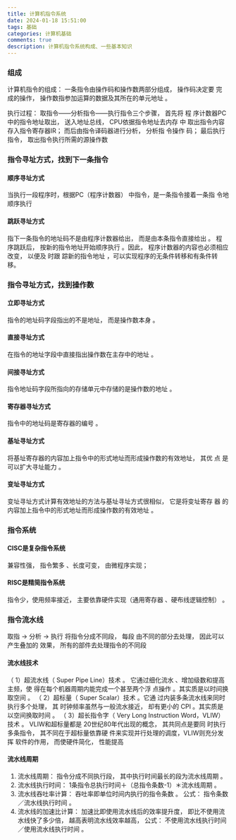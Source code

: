 ```yaml
---
title: 计算机指令系统
date: 2024-01-18 15:51:00
tags: 基础
categories: 计算机基础
comments: true
description: 计算机指令系统构成、一些基本知识
---
```


### 组成
计算机指令的组成： 一条指令由操作码和操作数两部分组成， 操作码决定要
完 成的操作， 操作数指参加运算的数据及其所在的单元地址 。

执行过程：
取指令——分析指令——执行指令三个步骤， 首先将
程 序计数器PC中的指令地址取出， 送入地址总线， CPU依据指令地址去内存
中 取出指令内容存入指令寄存器IR； 而后由指令译码器进行分析， 分析指
令操作 码； 最后执行指令， 取出指令执行所需的源操作数

### 指令寻址方式，找到下一条指令
#### 顺序寻址方式
当执行一段程序时，根据PC（程序计数器） 中指令，是一条指令接着一条指 令地顺序执行
#### 跳跃寻址方式
指下一条指令的地址码不是由程序计数器给出， 而是由本条指令直接给出 。
程 序跳跃后， 按新的指令地址开始顺序执行 。因此， 程序计数器的内容也必须相应改变， 以便及
时跟 踪新的指令地址 ，可以实现程序的无条件转移和有条件转移。

### 指令寻址方式，找到操作数
#### 立即寻址方式
指令的地址码字段指出的不是地址， 而是操作数本身 。
#### 直接寻址方式
在指令的地址字段中直接指出操作数在主存中的地址 。
#### 间接寻址方式
指令地址码字段所指向的存储单元中存储的是操作数的地址 。
#### 寄存器寻址方式
指令中的地址码是寄存器的编号 。
#### 基址寻址方式
 将基址寄存器的内容加上指令中的形式地址而形成操作数的有效地址， 其优
点 是可以扩大寻址能力 。
#### 变址寻址方式
变址寻址方式计算有效地址的方法与基址寻址方式很相似， 它是将变址寄存
器 的内容加上指令中的形式地址而形成操作数的有效地址 。

### 指令系统
#### CISC是复杂指令系统
兼容性强， 指令繁多 、长度可变， 由微程序实现；
#### RISC是精简指令系统
指令少，使用频率接近， 主要依靠硬件实现（通用寄存器 、硬布线逻辑控制） 。

### 指令流水线
取指 -> 分析 -> 执行
将指令分成不同段， 每段 由不同的部分去处理， 因此可以产生叠加的 效果， 所有的部件去处理指令的不同段
#### 流水线技术
（ 1）超流水线（ Super Pipe Line）技术 。 它通过细化流水 、增加级数和提高主频，使 得在每个机器周期内能完成一个甚至两个浮 点操作 。其实质是以时间换取空间 。
（ 2）超标量（ Super Scalar）技术 。它通 过内装多条流水线来同时执行多个处理， 其 时钟频率虽然与一般流水接近， 却有更小的 CPI 。其实质是以空间换取时间 。
（ 3）超长指令字（ Very Long Instruction
Word，VLIW）技术 。 VLIW和超标量都是 20世纪80年代出现的概念， 其共同点是要同 时执行多条指令， 其不同在于超标量依靠硬 件来实现并行处理的调度，VLIW则充分发挥 软件的作用， 而使硬件简化， 性能提高

#### 流水线周期

1. 流水线周期： 指令分成不同执行段， 其中执行时间最长的段为流水线周期 。
2. 流水线执行时间： 1条指令总执行时间＋（总指令条数-1）＊流水线周期 。
3. 流水线吞吐率计算： 吞吐率即单位时间内执行的指令条数 。
公式： 指令条数／流水线执行时间 。
4. 流水线的加速比计算： 加速比即使用流水线后的效率提升度， 即比不使用流水线快了多少倍， 越高表明流水线效率越高，
公式： 不使用流水线执行时间／使用流水线执行时间 。